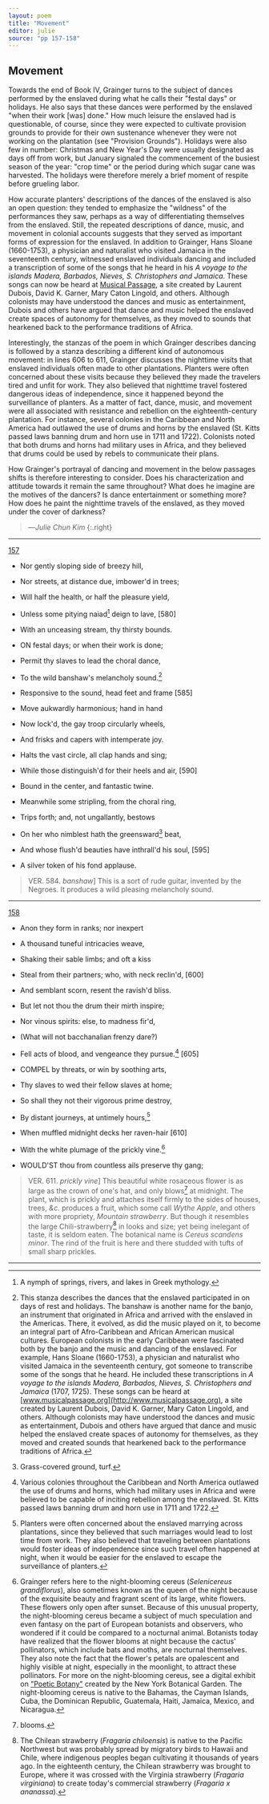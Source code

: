 ```yaml
---
layout: poem
title: "Movement"
editor: julie
source: "pp 157-158"
---
```



## Movement

Towards the end of Book IV, Grainger turns to the subject of dances performed by the enslaved during what he calls their "festal days" or holidays. He also says that these dances were performed by the enslaved "when their work [was] done." How much leisure the enslaved had is questionable, of course, since they were expected to cultivate provision grounds to provide for their own sustenance whenever they were not working on the plantation (see "Provision Grounds"). Holidays were also few in number: Christmas and New Year's Day were usually designated as days off from work, but January signaled the commencement of the busiest season of the year: "crop time" or the period during which sugar cane was harvested. The holidays were therefore merely a brief moment of respite before grueling labor. 

How accurate planters' descriptions of the dances of the enslaved is also an open question: they tended to emphasize the "wildness" of the performances they saw, perhaps as a way of differentiating themselves from the enslaved. Still, the repeated descriptions of dance, music, and movement in colonial accounts suggests that they served as important forms of expression for the enslaved. In addition to Grainger, Hans Sloane (1660-1753), a physician and naturalist who visited Jamaica in the seventeenth century, witnessed enslaved individuals dancing and included a transcription of some of the songs that he heard in his *A voyage to the islands Madera, Barbados, Nieves, S. Christophers and Jamaica*. These songs can now be heard at <a href="http://www.musicalpassage.org/#home" target="blank">Musical Passage</a>, a site created by Laurent Dubois, David K. Garner, Mary Caton Lingold, and others. Although colonists may have understood the dances and music as entertainment, Dubois and others have argued that dance and music helped the enslaved create spaces of autonomy for themselves, as they moved to sounds that hearkened back to the performance traditions of Africa.

Interestingly, the stanzas of the poem in which Grainger describes dancing is followed by a stanza describing a different kind of autonomous movement: in lines 606 to 611, Grainger discusses the nighttime visits that enslaved individuals often made to other plantations. Planters were often concerned about these visits because they believed they made the travelers tired and unfit for work. They also believed that nighttime travel fostered dangerous ideas of independence, since it happened beyond the surveillance of planters. As a matter of fact, dance, music, and movement were all associated with resistance and rebellion on the eighteenth-century plantation. For instance, several colonies in the Caribbean and North America had outlawed the use of drums and horns by the enslaved (St. Kitts passed laws banning drum and horn use in 1711 and 1722). Colonists noted that both drums and horns had military uses in Africa, and they believed that drums could be used by rebels to communicate their plans. 

How Grainger's portrayal of dancing and movement in the below passages shifts is therefore interesting to consider. Does his characterization and attitude towards it remain the same throughout? What does he imagine are the motives of the dancers? Is dance entertainment or something more? How does he paint the nighttime travels of the enslaved, as they moved under the cover of darkness? 

> —*Julie Chun Kim*
{:.right}

---


[157]({{site.baseurl}}/images/p0171.jpg)

- Nor gently sloping side of breezy hill,
- Nor streets, at distance due, imbower'd in trees;
- Will half the health, or half the pleasure yield,
- Unless some pitying naiad[^f157n1] deign to lave, [580]
- With an unceasing stream, thy thirsty bounds.

- ON festal days; or when their work is done; 
- Permit thy slaves to lead the choral dance,
- To the wild banshaw's melancholy sound.[^f157n2]
- Responsive to the sound, head feet and frame [585]
- Move aukwardly harmonious; hand in hand
- Now lock'd, the gay troop circularly wheels,
- And frisks and capers with intemperate joy.
- Halts the vast circle, all clap hands and sing;
- While those distinguish'd for their heels and air, [590]
- Bound in the center, and fantastic twine.
- Meanwhile some stripling, from the choral ring,
- Trips forth; and, not ungallantly, bestows
- On her who nimblest hath the greensward[^f157n3] beat,
- And whose flush'd beauties have inthrall'd his soul, [595]
- A silver token of his fond applause.


> VER. 584. *banshaw*\] This is a sort of rude guitar, invented by the Negroes. It produces a wild pleasing melancholy sound. 


[^f157n1]: A nymph of springs, rivers, and lakes in Greek mythology. 

[^f157n2]: This stanza describes the dances that the enslaved participated in on days of rest and holidays. The banshaw is another name for the banjo, an instrument that originated in Africa and arrived with the enslaved in the Americas. There, it evolved, as did the music played on it, to become an integral part of Afro-Caribbean and African American musical cultures. European colonists in the early Caribbean were fascinated both by the banjo and the music and dancing of the enslaved. For example, Hans Sloane (1660-1753), a physician and naturalist who visited Jamaica in the seventeenth century, got someone to transcribe some of the songs that he heard. He included these transcriptions in *A voyage to the islands Madera, Barbados, Nieves, S. Christophers and Jamaica* (1707, 1725). These songs can be heard at [www.musicalpassage.org](http://www.musicalpassage.org), a site created by Laurent Dubois, David K. Garner, Mary Caton Lingold, and others. Although colonists may have understood the dances and music as entertainment, Dubois and others have argued that dance and music helped the enslaved create spaces of autonomy for themselves, as they moved and created sounds that hearkened back to the performance traditions of Africa.

[^f157n3]: Grass-covered ground, turf. 

---


[158]({{site.baseurl}}/images/p0172.jpg)

- Anon they form in ranks; nor inexpert
- A thousand tuneful intricacies weave,
- Shaking their sable limbs; and oft a kiss
- Steal from their partners; who, with neck reclin'd, [600]
- And semblant scorn, resent the ravish'd bliss.
- But let not thou the drum their mirth inspire;
- Nor vinous spirits: else, to madness fir'd, 
- (What will not bacchanalian frenzy dare?)
- Fell acts of blood, and vengeance they pursue.[^f158n1] [605]

- COMPEL by threats, or win by soothing arts,
- Thy slaves to wed their fellow slaves at home;
- So shall they not their vigorous prime destroy,
- By distant journeys, at untimely hours,[^f158n2]
- When muffled midnight decks her raven-hair [610]
- With the white plumage of the prickly vine.[^f158n3]

- WOULD'ST thou from countless ails preserve thy gang;


> VER. 611. *prickly vine*\] This beautiful white rosaceous flower is as large as the crown of one's hat, and only blows[^f158n4] at midnight. The plant, which is prickly and attaches itself firmly to the sides of houses, trees, *&c.* produces a fruit, which some call *Wythe Apple*, and others with more propriety, *Mountain strawberry*. But though it resembles the large Chili-strawberry[^f158n5] in looks and size; yet being inelegant of taste, it is seldom eaten. The botanical name is *Cereus scandens minor*. The rind of the fruit is here and there studded with tufts of small sharp prickles.


[^f158n1]: Various colonies throughout the Caribbean and North America outlawed the use of drums and horns, which had military uses in Africa and were believed to be capable of inciting rebellion among the enslaved. St. Kitts passed laws banning drum and horn use in 1711 and 1722.

[^f158n2]: Planters were often concerned about the enslaved marrying across plantations, since they believed that such marriages would lead to lost time from work. They also believed that traveling between plantations would foster ideas of independence since such travel often happened at night, when it would be easier for the enslaved to escape the surveillance of planters. 

[^f158n3]: Grainger refers here to the night-blooming cereus (*Selenicereus grandiflorus*), also sometimes known as the queen of the night because of the exquisite beauty and fragrant scent of its large, white flowers. These flowers only open after sunset. Because of this unusual property, the night-blooming cereus became a subject of much speculation and even fantasy on the part of European botanists and observers, who wondered if it could be compared to a nocturnal animal. Botanists today have realized that the flower blooms at night because the cactus' pollinators, which include bats and moths, are nocturnal themselves. They also note the fact that the flower's petals are opalescent and highly visible at night, especially in the moonlight, to attract these pollinators. For more on the night-blooming cereus, see a digital exhibit on ["Poetic Botany"](https://www.nybg.org/poetic-botany/selenicereus/) created by the New York Botanical Garden. The night-blooming cereus is native to the Bahamas, the Cayman Islands, Cuba, the Dominican Republic, Guatemala, Haiti, Jamaica, Mexico, and Nicaragua.  

[^f158n4]: blooms. 

[^f158n5]: The Chilean strawberry (*Fragaria chiloensis*) is native to the Pacific Northwest but was probably spread by migratory birds to Hawaii and Chile, where indigenous peoples began cultivating it thousands of years ago. In the eighteenth century, the Chilean strawberry was brought to Europe, where it was crossed with the Virginia strawberry (*Fragaria virginiana*) to create today's commercial strawberry (*Fragaria x ananassa*).

---
